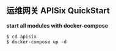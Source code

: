 ## 运维网关 APISix QuickStart

**start all modules with docker-compose**

```
$ cd apisix
$ docker-compose up -d
```
